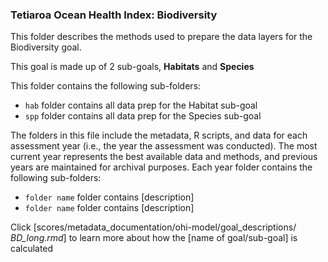 ### Tetiaroa Ocean Health Index: Biodiversity

This folder describes the methods used to prepare the data layers for the Biodiversity goal.


This goal is made up of 2 sub-goals, **Habitats** and **Species**

This folder contains the following sub-folders:

- `hab` folder contains all data prep for the Habitat sub-goal
- `spp` folder contains all data prep for the Species sub-goal

The folders in this file include the metadata, R scripts, and data for each assessment year (i.e., the year the assessment was conducted). The most current year represents the best available data and methods, and previous years are maintained for archival purposes. Each year folder contains the following sub-folders:

- `folder name` folder contains [description]
- `folder name` folder contains [description]

Click [scores/metadata_documentation/ohi-model/goal_descriptions/ *BD_long.rmd*] to learn more about how the [name of goal/sub-goal] is calculated







